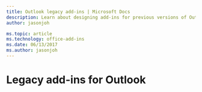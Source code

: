 ```yaml
---
title: Outlook legacy add-ins | Microsoft Docs
description: Learn about designing add-ins for previous versions of Outlook.
author: jasonjoh

ms.topic: article
ms.technology: office-add-ins
ms.date: 06/13/2017
ms.author: jasonjoh
---
```


# Legacy add-ins for Outlook

